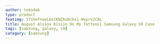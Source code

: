 ```yaml
---
author: tokodab
type: product
featimg: 171VeFnewLUotKNZho0chxi-Wvprv2CAL
title: August Alsina Kissin On My Tattoos1 Samsung Galaxy S9 Case
tags: [samsung, galaxy, s9]
category: [samsung]
---
```


